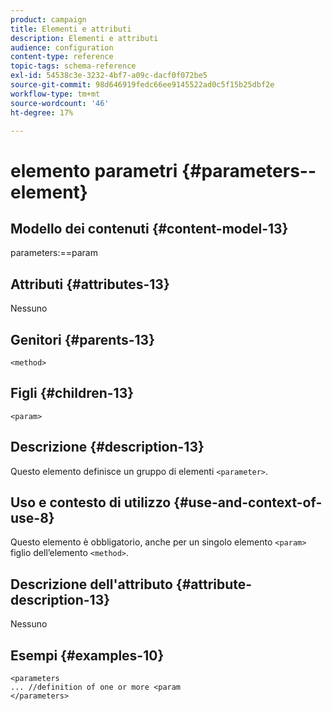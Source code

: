 ```yaml
---
product: campaign
title: Elementi e attributi
description: Elementi e attributi
audience: configuration
content-type: reference
topic-tags: schema-reference
exl-id: 54538c3e-3232-4bf7-a09c-dacf0f072be5
source-git-commit: 98d646919fedc66ee9145522ad0c5f15b25dbf2e
workflow-type: tm+mt
source-wordcount: '46'
ht-degree: 17%

---
```


# elemento parametri {#parameters--element}

## Modello dei contenuti {#content-model-13}

parameters:==param

## Attributi {#attributes-13}

Nessuno

## Genitori {#parents-13}

`<method>`

## Figli {#children-13}

`<param>`

## Descrizione {#description-13}

Questo elemento definisce un gruppo di elementi `<parameter>`.

## Uso e contesto di utilizzo {#use-and-context-of-use-8}

Questo elemento è obbligatorio, anche per un singolo elemento `<param>` figlio dell’elemento `<method>`.

## Descrizione dell&#39;attributo {#attribute-description-13}

Nessuno

## Esempi {#examples-10}

```
<parameters
... //definition of one or more <param
</parameters>
```
